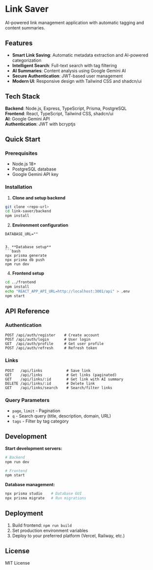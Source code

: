 # Link Saver

AI-powered link management application with automatic tagging and content summaries.

## Features

- **Smart Link Saving**: Automatic metadata extraction and AI-powered categorization
- **Intelligent Search**: Full-text search with tag filtering
- **AI Summaries**: Content analysis using Google Gemini AI
- **Secure Authentication**: JWT-based user management
- **Modern UI**: Responsive design with Tailwind CSS and shadcn/ui

## Tech Stack

**Backend**: Node.js, Express, TypeScript, Prisma, PostgreSQL  
**Frontend**: React, TypeScript, Tailwind CSS, shadcn/ui  
**AI**: Google Gemini API  
**Authentication**: JWT with bcryptjs

## Quick Start

### Prerequisites
- Node.js 18+
- PostgreSQL database
- Google Gemini API key

### Installation

1. **Clone and setup backend**
```bash
git clone <repo-url>
cd link-saver/backend
npm install
```

2. **Environment configuration**
```env
DATABASE_URL=""


3. **Database setup**
```bash
npx prisma generate
npx prisma db push
npm run dev
```

4. **Frontend setup**
```bash
cd ../frontend
npm install
echo "REACT_APP_API_URL=http://localhost:3001/api" > .env
npm start
```

## API Reference

### Authentication
```
POST /api/auth/register    # Create account
POST /api/auth/login       # User login
GET  /api/auth/profile     # Get user profile
POST /api/auth/refresh     # Refresh token
```

### Links
```
POST   /api/links           # Save link
GET    /api/links           # Get links (paginated)
GET    /api/links/:id       # Get link with AI summary
DELETE /api/links/:id       # Delete link
GET    /api/links/search    # Search/filter links
```

### Query Parameters
- `page`, `limit` - Pagination
- `q` - Search query (title, description, domain, URL)
- `tags` - Filter by tag category



## Development

**Start development servers:**
```bash
# Backend
npm run dev

# Frontend  
npm start
```

**Database management:**
```bash
npx prisma studio    # Database GUI
npx prisma migrate   # Run migrations
```

## Deployment

1. Build frontend: `npm run build`
2. Set production environment variables
3. Deploy to your preferred platform (Vercel, Railway, etc.)

## License

MIT License
